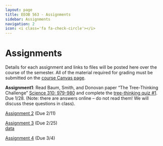 ```yaml
---
layout: page
title: EEOB 563 - Assignments
sidebar: Assignments
navigation: 2
icon: <i class='fa fa-check-circle'></i> 
---
```


# Assignments

Details for each assignment and links to files will be posted here over the course of the semester.
All of the material required for grading must be submitted on the [course Canvas page](https://canvas.iastate.edu/courses/57269). 

**Assignment1**:  Read Baum, Smith, and Donovan paper “The Tree-Thinking Challenge” [Science 310: 979-980](http://science.sciencemag.org/content/310/5750/979.full.pdf) and complete the [tree-thinking quiz #1](https://isu-molphyl.github.io/EEOB563-Spring2021/assignments/assignment1.pdf). 
Due 1/28.  (Note: there are answers online – do not read them! We will discuss these questions in class).

[Assignment 2](https://isu-molphyl.github.io/EEOB563-Spring2021/assignments/assignment2.pdf) (Due 2/11)  

[Assignment 3](https://isu-molphyl.github.io/EEOB563-Spring2021/assignments/assignment3.pdf) (Due 2/25)  
[data](https://isu-molphyl.github.io/EEOB563-Spring2021/assignments/a3_cob_nt.fasta)

[Assignment 4](https://isu-molphyl.github.io/EEOB563-Spring2021/assignments/assignment4.pdf)
(Due 3/4)

<!--
[Assignment 5](https://isu-molphyl.github.io/EEOB563-Spring2021/assignments/assignment5.pdf)
Due 3/5

[Assignment 6](https://isu-molphyl.github.io/EEOB563-Spring2021/assignments/assignment6.pdf)
Due 3/26
-->
